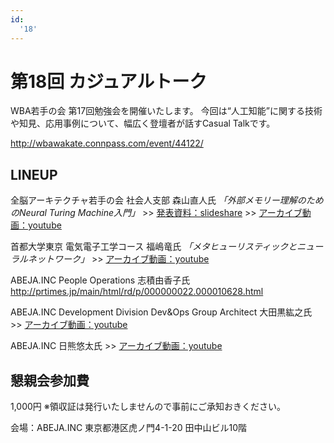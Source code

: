 ```yaml
---
id:
  '18'
---
```


# 第18回 カジュアルトーク

WBA若手の会 第17回勉強会を開催いたします。
今回は“人工知能”に関する技術や知見、応用事例について、幅広く登壇者が話すCasual Talkです。

http://wbawakate.connpass.com/event/44122/

## LINEUP

全脳アーキテクチャ若手の会 社会人支部
森山直人氏
_「外部メモリー理解のためのNeural Turing Machine入門」_
&gt;&gt; [発表資料：slideshare](http://www.slideshare.net/naotomoriyama/ss-69549087)
&gt;&gt; [アーカイブ動画：youtube](https://www.youtube.com/watch?v=h7EU2JpOBOU)

首都大学東京 電気電子工学コース
福嶋竜氏
_「メタヒューリスティックとニューラルネットワーク」_
&gt;&gt; [アーカイブ動画：youtube](https://www.youtube.com/watch?v=nwDo6g1Xgak&t=8s)

ABEJA.INC People Operations
志積由香子氏
http://prtimes.jp/main/html/rd/p/000000022.000010628.html

ABEJA.INC Development Division Dev&Ops Group Architect
大田黒紘之氏
&gt;&gt; [アーカイブ動画：youtube](https://www.youtube.com/watch?v=vXDhcn7bxdE)

ABEJA.INC
日熊悠太氏
&gt;&gt; [アーカイブ動画：youtube](https://www.youtube.com/watch?v=9nPB7mhwZsU&t=204s)


## 懇親会参加費
1,000円
※領収証は発行いたしませんので事前にご承知おきください。

会場：ABEJA.INC 東京都港区虎ノ門4-1-20 田中山ビル10階
